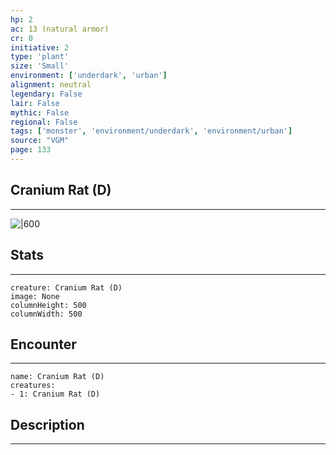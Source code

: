```yaml
---
hp: 2
ac: 13 (natural armor)
cr: 0
initiative: 2
type: 'plant'    
size: 'Small'
environment: ['underdark', 'urban']
alignment: neutral
legendary: False
lair: False
mythic: False
regional: False
tags: ['monster', 'environment/underdark', 'environment/urban']
source: "VGM"
page: 133
---
```


## Cranium Rat (D)
---

![|600](D:/Program%20Files/5e.tools/img/bestiary/VGM/Cranium%20Rat.jpg)

## Stats
---

```statblock
creature: Cranium Rat (D)
image: None
columnHeight: 500
columnWidth: 500
```

## Encounter
---

```encounter-table
name: Cranium Rat (D)
creatures:
- 1: Cranium Rat (D)
```

## Description
---




